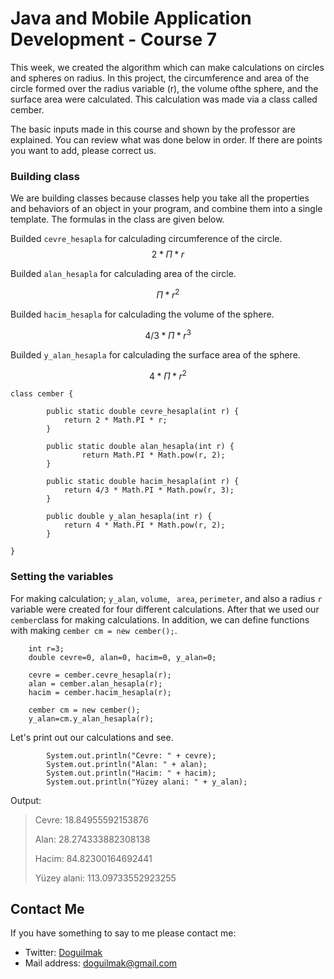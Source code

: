 
# Java and Mobile Application Development - Course 7

This week, we created the algorithm which can make calculations on circles and spheres on radius. In this project, the circumference and area of ​​the circle formed over the radius variable (r), the volume of ​​the sphere, and the surface area were calculated. This calculation was made via a class called cember.

The basic inputs made in this course and shown by the professor are explained. You can review what was done below in order. If there are points you want to add, please correct us.

### Building class

We are building classes because classes help you take all the properties and behaviors of an object in your program, and combine them into a single template. The formulas in the class are given below.

Builded <code>cevre_hesapla</code> for calculading circumference of the circle.
$$ 2 *\Pi * r$$

Builded <code>alan_hesapla</code> for calculading area of the circle.

$$ \Pi * r^2$$

Builded <code>hacim_hesapla</code> for calculading the volume of ​​the sphere.

$$ 4/3 * \Pi * r^3$$

Builded <code>y_alan_hesapla</code> for calculading the surface area of ​​the sphere.

$$ 4 * \Pi * r^2$$
    
	class cember {
			
			public static double cevre_hesapla(int r) {
				return 2 * Math.PI * r;
			}
				
			public static double alan_hesapla(int r) {
			        return Math.PI * Math.pow(r, 2);
			}
				
			public static double hacim_hesapla(int r) {
				return 4/3 * Math.PI * Math.pow(r, 3);
			}
				
			public double y_alan_hesapla(int r) {
				return 4 * Math.PI * Math.pow(r, 2);
			}
			
	}


### Setting the variables

For making calculation; <code>y_alan</code>, <code>volume</code>, <code> area</code>, <code>perimeter</code>, and also a radius <code>r</code> variable were created for four different calculations. After that we used our <code>cember</code>class for making calculations. In addition, we can define functions with making `cember cm = new cember();`.

		int r=3;
		double cevre=0, alan=0, hacim=0, y_alan=0;
				
		cevre = cember.cevre_hesapla(r);
		alan = cember.alan_hesapla(r); 
		hacim = cember.hacim_hesapla(r); 
		
		cember cm = new cember();
		y_alan=cm.y_alan_hesapla(r);

Let's print out our calculations and see.

			System.out.println("Cevre: " + cevre);
			System.out.println("Alan: " + alan);
			System.out.println("Hacim: " + hacim);
			System.out.println("Yüzey alani: " + y_alan);	

Output:

> Cevre: 18.84955592153876 
> 
> Alan: 28.274333882308138 
> 
> Hacim: 84.82300164692441
>  
> Yüzey alani: 113.09733552923255


## Contact Me

If you have something to say to me please contact me: 

 - Twitter: [Doguilmak](https://twitter.com/Doguilmak) 
 - Mail address: doguilmak@gmail.com
